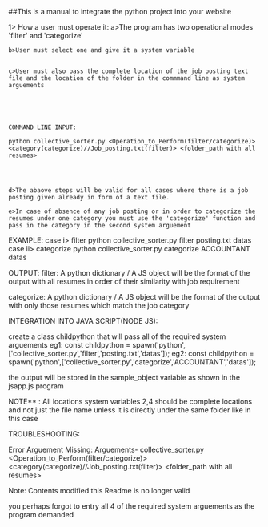 ##This is a manual to integrate the python project into your website

1> How a user must operate it:
	a>The program has two operational modes 'filter' and 'categorize'


	b>User must select one and give it a system variable


	c>User must also pass the complete location of the job posting text file and the location of the folder in the commmand line as system arguements





	COMMAND LINE INPUT:

	python collective_sorter.py <Operation_to_Perform(filter/categorize)> <category(categorize)//Job_posting.txt(filter)> <folder_path with all resumes>



	
	d>The abaove steps will be valid for all cases where there is a job posting given already in form of a text file.

	e>In case of absence of any job posting or in order to categorize the resumes under one category you must use the 'categorize' function and pass in the category in the second system arguement 

EXAMPLE:
 case i> filter
  python collective_sorter.py filter posting.txt datas
 case ii> categorize
  python collective_sorter.py categorize ACCOUNTANT datas

OUTPUT:
filter: A python dictionary / A JS object will be the format of the output with all resumes in order of their similarity with job requirement


categorize: A python dictionary / A JS object will be the format of the output with only those resumes which match the job category



INTEGRATION INTO JAVA SCRIPT(NODE JS):


create a class childpython that will pass all of the required system arguements 
eg1: const childpython = spawn('python',['collective_sorter.py','filter','posting.txt','datas']);
eg2: const childpython = spawn('python',['collective_sorter.py','categorize','ACCOUNTANT','datas']);


the output will be stored in the sample_object variable as shown in the jsapp.js program


NOTE** : All locations system variables 2,4 should be complete locations and not just the file name unless it is directly under the same folder like in this case

 TROUBLESHOOTING:


 Error Arguement Missing: Arguements- collective_sorter.py <Operation_to_Perform(filter/categorize)> <category(categorize)//Job_posting.txt(filter)> <folder_path with all resumes>

 Note: Contents modified this Readme is no longer valid
 

 you perhaps forgot to entry all 4 of the required system arguements as the program demanded
